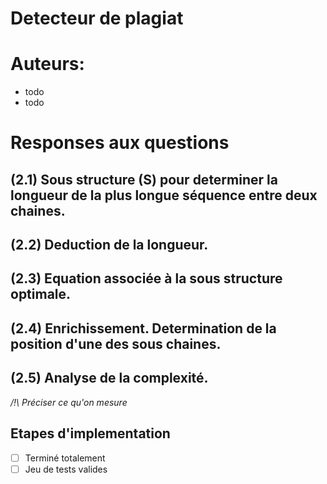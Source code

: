 # Detecteur de plagiat

# Auteurs:
- todo
- todo

# Responses aux questions
## (2.1) Sous structure (S) pour determiner la longueur de la plus longue séquence entre deux chaines.

## (2.2) Deduction de la longueur.

## (2.3) Equation associée à la sous structure optimale.

## (2.4) Enrichissement. Determination de la position d'une des sous chaines. 

## (2.5) Analyse de la complexité.
*/!\ Préciser ce qu'on mesure*

## Etapes d'implementation
- [ ] Terminé totalement
- [ ] Jeu de tests valides